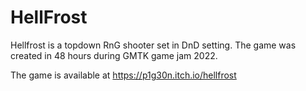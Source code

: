 # HellFrost

Hellfrost is a topdown RnG shooter set in DnD setting. The game was created in 48 hours during GMTK game jam 2022.

The game is available at https://p1g30n.itch.io/hellfrost
